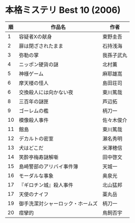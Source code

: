 # 本格ミステリ Best 10 (2006)

| 順   | 作品名              | 作者    |
| --- | ---------------- | ----- |
| 1   | 容疑者Xの献身          | 東野圭吾  |
| 2   | 扉は閉ざされたまま        | 石持浅海  |
| 3   | 弥勒の掌             | 我孫子武丸 |
| 4   | ニッポン硬貨の謎         | 北村薫   |
| 5   | 神様ゲーム            | 麻耶雄嵩  |
| 6   | 摩天楼の怪人           | 島田荘司  |
| 6   | 交換殺人には向かない夜      | 東川篤哉  |
| 8   | 三百年の謎匣           | 芦辺拓   |
| 9   | ゴーレムの檻           | 柄刀一   |
| 10  | 模像殺人事件           | 佐々木俊介 |
| 11  | 館島               | 東川篤哉  |
| 12  | デカルトの密室          | 瀬名秀明  |
| 13  | 犬はどこだ            | 米澤穂信  |
| 14  | 笑酔亭梅寿謎解噺         | 田中啓文  |
| 15  | 島崎警部のアリバイ事件簿     | 天城一   |
| 16  | モーダルな事象          | 奥泉光   |
| 17  | 『ギロチン城』殺人事件      | 北山猛邦  |
| 17  | 天使のナイフ           | 薬丸岳   |
| 19  | 御手洗潔対シャーロック・ホームズ | 柄刀一   |
| 20  | 痙攣的              | 鳥飼否宇  |
